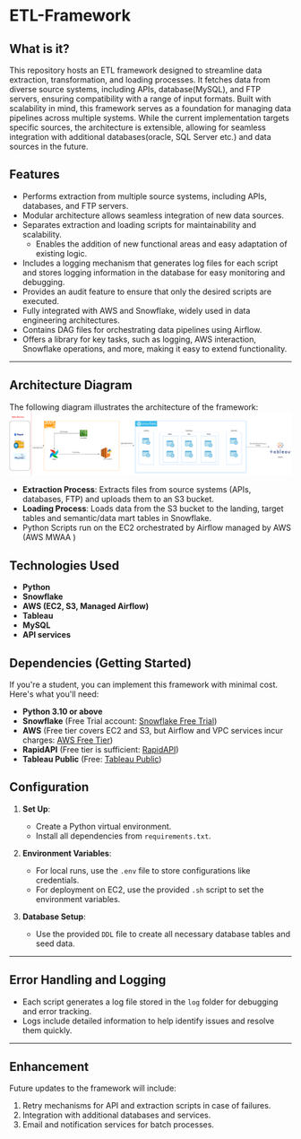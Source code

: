 # ETL-Framework
## What is it?

This repository hosts an ETL framework designed to streamline data extraction, transformation, and loading processes. It fetches data from diverse source systems, including APIs, database(MySQL), and FTP servers, ensuring compatibility with a range of input formats. Built with scalability in mind, this framework serves as a foundation for managing data pipelines across multiple systems. While the current implementation targets specific sources, the architecture is extensible, allowing for seamless integration with additional databases(oracle, SQL Server etc.) and data sources in the future.

## Features
- Performs extraction from multiple source systems, including APIs, databases, and FTP servers.
- Modular architecture allows seamless integration of new data sources.
- Separates extraction and loading scripts for maintainability and scalability.
  - Enables the addition of new functional areas and easy adaptation of existing logic.
- Includes a logging mechanism that generates log files for each script and stores logging information in the database for easy monitoring and debugging.
- Provides an audit feature to ensure that only the desired scripts are executed.
- Fully integrated with AWS and Snowflake, widely used in data engineering architectures.
- Contains DAG files for orchestrating data pipelines using Airflow.
- Offers a library for key tasks, such as logging, AWS interaction, Snowflake operations, and more, making it easy to extend functionality.

---

## Architecture Diagram
The following diagram illustrates the architecture of the framework:
![Architecture Diagram](architecture_drawio.png)

- **Extraction Process**: Extracts files from source systems (APIs, databases, FTP) and uploads them to an S3 bucket.
- **Loading Process**: Loads data from the S3 bucket to the landing, target tables and semantic/data mart tables in Snowflake.
- Python Scripts run on the EC2 orchestrated by Airflow managed by AWS (AWS MWAA )

## Technologies Used
- **Python**
- **Snowflake**
- **AWS (EC2, S3, Managed Airflow)**
- **Tableau**
- **MySQL**
- **API services**

## Dependencies (Getting Started)
If you're a student, you can implement this framework with minimal cost. Here's what you'll need:
- **Python 3.10 or above**
- **Snowflake** (Free Trial account: [Snowflake Free Trial](https://www.snowflake.com/free-trial/))
- **AWS** (Free tier covers EC2 and S3, but Airflow and VPC services incur charges: [AWS Free Tier](https://aws.amazon.com/free/))
- **RapidAPI** (Free tier is sufficient: [RapidAPI](https://rapidapi.com/))
- **Tableau Public** (Free: [Tableau Public](https://public.tableau.com/en-us/s/))

## Configuration
1. **Set Up**:
   - Create a Python virtual environment.
   - Install all dependencies from `requirements.txt`.

2. **Environment Variables**:
   - For local runs, use the `.env` file to store configurations like credentials.
   - For deployment on EC2, use the provided `.sh` script to set the environment variables.

3. **Database Setup**:
   - Use the provided `DDL` file to create all necessary database tables and seed data.

---

## Error Handling and Logging
- Each script generates a log file stored in the `log` folder for debugging and error tracking.
- Logs include detailed information to help identify issues and resolve them quickly.

---

## Enhancement
Future updates to the framework will include:
1. Retry mechanisms for API and extraction scripts in case of failures.
2. Integration with additional databases and services.
3. Email and notification services for batch processes.